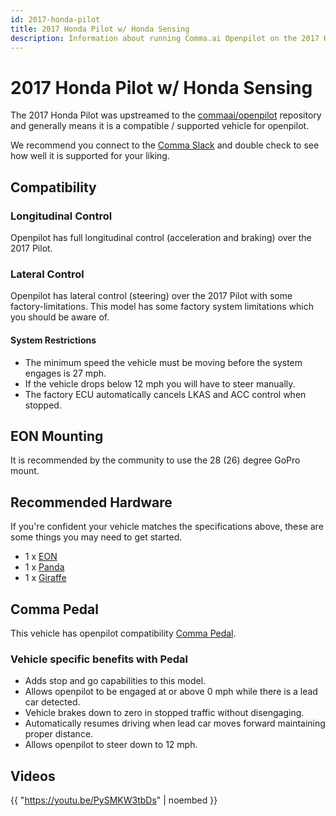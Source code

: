 ```yaml
---
id: 2017-honda-pilot
title: 2017 Honda Pilot w/ Honda Sensing
description: Information about running Comma.ai Openpilot on the 2017 Honda Pilot w/ Honda Sensing
---
```

# 2017 Honda Pilot w/ Honda Sensing

The 2017 Honda Pilot was upstreamed to the [commaai/openpilot](https://github.com/commaai/openpilot) repository and generally means it is a compatible / supported vehicle for openpilot.

We recommend you connect to the [Comma Slack](https://slack.comma.ai) and double check to see how well it is supported for your liking.

## Compatibility

### Longitudinal Control

Openpilot has full longitudinal control (acceleration and braking) over the 2017 Pilot.

### Lateral Control

Openpilot has lateral control (steering) over the 2017 Pilot with some factory-limitations.
This model has some factory system limitations which you should be aware of.

#### System Restrictions

* The minimum speed the vehicle must be moving before the system engages is 27 mph.
* If the vehicle drops below 12 mph you will have to steer manually.
* The factory ECU automatically cancels LKAS and ACC control when stopped.

## EON Mounting

It is recommended by the community to use the 28 (26) degree GoPro mount.

## Recommended Hardware

If you're confident your vehicle matches the specifications above, these are some things you may need to get started.

* 1 x [EON](/hardware/eon/)
* 1 x [Panda](/hardware/panda/)
* 1 x [Giraffe](/hardware/giraffe/)

## Comma Pedal

This vehicle has openpilot compatibility [Comma Pedal](/hardware/pedal).

### Vehicle specific benefits with Pedal

* Adds stop and go capabilities to this model.
* Allows openpilot to be engaged at or above 0 mph while there is a lead car detected.
* Vehicle brakes down to zero in stopped traffic without disengaging.
* Automatically resumes driving when lead car moves forward maintaining proper distance.
* Allows openpilot to steer down to 12 mph.


## Videos

{{ "https://youtu.be/PySMKW3tbDs" | noembed }}


